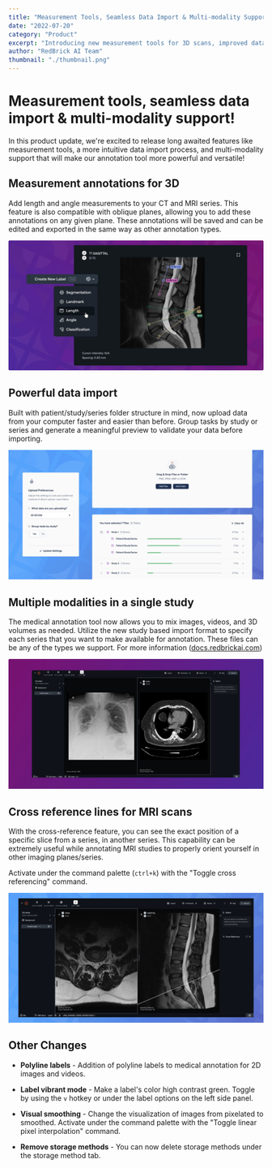 ```yaml
---
title: "Measurement Tools, Seamless Data Import & Multi-modality Support!"
date: "2022-07-20"
category: "Product"
excerpt: "Introducing new measurement tools for 3D scans, improved data import with study/series structure support, multi-modality capabilities, and cross-reference lines for MRI scans, along with various UI improvements."
author: "RedBrick AI Team"
thumbnail: "./thumbnail.png"
---
```


# Measurement tools, seamless data import & multi-modality support!

In this product update, we're excited to release long awaited features like measurement tools, a more intuitive data import process, and multi-modality support that will make our annotation tool more powerful and versatile!

## Measurement annotations for 3D

Add length and angle measurements to your CT and MRI series. This feature is also compatible with oblique planes, allowing you to add these annotations on any given plane. These annotations will be saved and can be edited and exported in the same way as other annotation types.

![](./image1.png)

## Powerful data import

Built with patient/study/series folder structure in mind, now upload data from your computer faster and easier than before. Group tasks by study or series and generate a meaningful preview to validate your data before importing.

![](./image2.png)

## Multiple modalities in a single study

The medical annotation tool now allows you to mix images, videos, and 3D volumes as needed. Utilize the new study based import format to specify each series that you want to make available for annotation. These files can be any of the types we support. For more information ([docs.redbrickai.com](https://docs.redbrickai.com/dicom-annotation/multiple-modalities))

![](./image3.png)

## Cross reference lines for MRI scans

With the cross-reference feature, you can see the exact position of a specific slice from a series, in another series. This capability can be extremely useful while annotating MRI studies to properly orient yourself in other imaging planes/series.

Activate under the command palette (`ctrl+k`) with the "Toggle cross referencing" command.

![](./image4.png)

## Other Changes

- **Polyline labels** - Addition of polyline labels to medical annotation for 2D images and videos.

- **Label vibrant mode** - Make a label's color high contrast green. Toggle by using the `v` hotkey or under the label options on the left side panel.

- **Visual smoothing** - Change the visualization of images from pixelated to smoothed. Activate under the command palette with the "Toggle linear pixel interpolation" command.

- **Remove storage methods** - You can now delete storage methods under the storage method tab.
